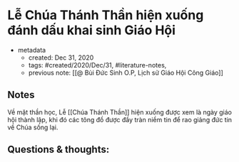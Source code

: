 ---
---

# Lễ Chúa Thánh Thần hiện xuống đánh dấu khai sinh Giáo Hội

- metadata
	- created: Dec 31, 2020 
	- tags: #created/2020/Dec/31, #literature-notes, 
	- previous note: [[@ Bùi Đức Sinh O.P, Lịch sử Giáo Hội Công Giáo]]

## Notes
Về mặt thần học, Lễ [[Chúa Thánh Thần]] hiện xuống được xem là ngày giáo hội thành lập, khi đó các tông đồ được đầy tràn niềm tin để rao giảng đức tin về Chúa sống lại.

## Questions & thoughts:
